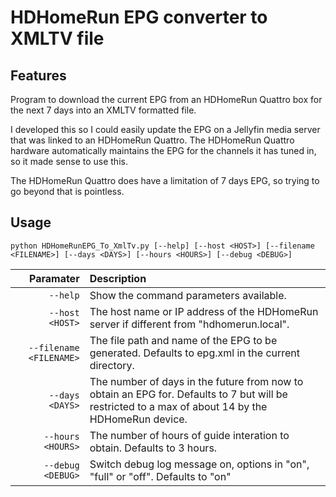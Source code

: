 # HDHomeRun EPG converter to XMLTV file

## Features

Program to download the current EPG from an HDHomeRun Quattro box for the next 7 days into an XMLTV formatted file.

I developed this so I could easily update the EPG on a Jellyfin media server that was linked to an HDHomeRun Quattro.  The HDHomeRun Quattro hardware automatically maintains the EPG for the channels it has tuned in, so it made sense to use this.

The HDHomeRun Quattro does have a limitation of 7 days EPG, so trying to go beyond that is pointless.

## Usage

```
python HDHomeRunEPG_To_XmlTv.py [--help] [--host <HOST>] [--filename <FILENAME>] [--days <DAYS>] [--hours <HOURS>] [--debug <DEBUG>]
```

|      Paramater | Description     |
| -------------: | :-------------- |
| `--help`  | Show the command parameters available. |
| `--host <HOST>`  | The host name or IP address of the HDHomeRun server if different from "hdhomerun.local". |
| `--filename <FILENAME>` | The file path and name of the EPG to be generated. Defaults to epg.xml in the current directory. |
| `--days <DAYS>` | The number of days in the future from now to obtain an EPG for. Defaults to 7 but will be restricted to a max of about 14 by the HDHomeRun device. |
| `--hours <HOURS>` | The number of hours of guide interation to obtain. Defaults to 3 hours. |
| `--debug <DEBUG>` | Switch debug log message on, options in "on", "full" or "off". Defaults to "on" |
